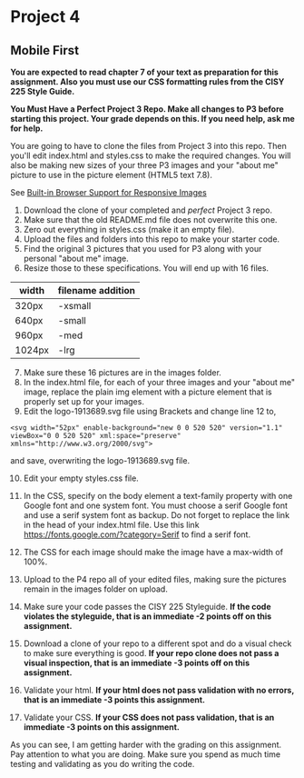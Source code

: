 # Project 4
## Mobile First

**You are expected to read chapter 7 of your text as preparation for this assignment. Also you must use our CSS formatting rules from the CISY 225 Style Guide.**

**You Must Have a Perfect Project 3 Repo. Make all changes to P3 before starting this project. Your grade depends on this. If you need help, ask me for help.**

You are going to have to clone the files from Project 3 into this repo.  Then you'll edit index.html and styles.css to make the required changes. You will also be making new sizes of your three P3 images and your "about me" picture to use in the picture element (HTML5 text 7.8).  
  
See [Built-in Browser Support for Responsive Images](https://www.html5rocks.com/en/tutorials/responsive/picture-element/ "Built-in Browser Support for Responsive Images")


1. Download the clone of your completed and _perfect_ Project 3 repo.
2. Make sure that the old README.md file does not overwrite this one. 
3. Zero out everything in styles.css (make it an empty file).
4. Upload the files and folders into this repo to make your starter code. 
5. Find the original 3 pictures that you used for P3 along with your personal "about me" image.
6. Resize those to these specifications. You will end up with 16 files.

| width  | filename addition |
| ------------- | ------------- |
| 320px  | -xsmall  |
| 640px  | -small  |
| 960px  | -med  |
| 1024px  | -lrg  |


7. Make sure these 16 pictures are in the images folder.
8. In the index.html file, for each of your three images and your "about me" image, replace the plain img element with a picture element that is properly set up for your images.
9. Edit the logo-1913689.svg file using Brackets and change line 12 to, 

```
<svg width="52px" enable-background="new 0 0 520 520" version="1.1" viewBox="0 0 520 520" xml:space="preserve" xmlns="http://www.w3.org/2000/svg">
```

and save, overwriting the logo-1913689.svg file.

10. Edit your empty styles.css file.
11. In the CSS, specify on the body element a text-family property with one Google font and one system font. You must choose a serif Google font and use a serif system font as backup. Do not forget to replace the link in the head of your index.html file.
  Use this link https://fonts.google.com/?category=Serif to find a serif font.     
 
12. The CSS for each image should make the image have a max-width of 100%.
13. Upload to the P4 repo all of your edited files, making sure the pictures remain in the images folder on upload. 
14. Make sure your code passes the CISY 225 Styleguide. **If the code violates the styleguide, that is an immediate -2 points off on this assignment.**
14. Download a clone of your repo to a different spot and do a visual check to make sure everything is good. **If your repo clone does not pass a visual inspection, that is an immediate -3 points off on this assignment.**
15. Validate your html. **If your html does not pass validation with no errors, that is an immediate -3 points this assignment.**
16. Validate your CSS.  **If your CSS does not pass validation, that is an immediate -3 points on this assignment.**

As you can see, I am getting harder with the grading on this assignment. Pay attention to what you are doing. Make sure you spend as much time testing and validating as you do writing the code.
